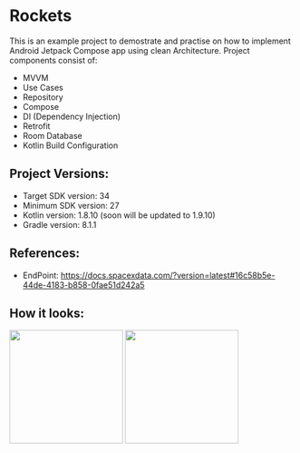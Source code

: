 # Rockets

This is an example project to demostrate and practise on how to implement Android Jetpack Compose app using clean Architecture.
Project components consist of:
  * MVVM
  * Use Cases
  * Repository
  * Compose
  * DI (Dependency Injection)
  * Retrofit
  * Room Database
  * Kotlin Build Configuration 

## Project Versions:
  * Target SDK version: 34
  * Minimum SDK version: 27
  * Kotlin version: 1.8.10 (soon will be updated to 1.9.10)
  * Gradle version: 8.1.1

## References:
 * EndPoint: https://docs.spacexdata.com/?version=latest#16c58b5e-44de-4183-b858-0fae51d242a5
## How it looks: 
<img src="https://github.com/r1n1os/Rockets/assets/32699540/4143d685-c7ec-4b1c-a280-2f23271ccc06" width="200">
<img src="https://github.com/r1n1os/Rockets/assets/32699540/4c52ab7b-039d-4002-af57-9ec7c423ac29" width="200">
